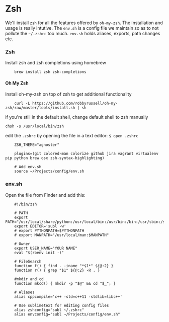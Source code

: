# Zsh

We'll install `zsh` for all the features offered by `oh-my-zsh`. The installation and usage is really intutive. The `env.sh` is a config file we maintain so as to not pollute the `~/.zshrc` too much. `env.sh` holds aliases, exports, path changes etc.

### Zsh

Install zsh and zsh completions using homebrew

```
    brew install zsh zsh-completions
```

#### Oh My Zsh

Install oh-my-zsh on top of zsh to get additional functionality

```
    curl -L https://github.com/robbyrussell/oh-my-zsh/raw/master/tools/install.sh | sh
```

if you're still in the default shell, change default shell to zsh manually

```
chsh -s /usr/local/bin/zsh
```

edit the `.zshrc` by opening the file in a text editor: `$ open .zshrc`

```
    ZSH_THEME="agnoster"

    plugins=(git colored-man colorize github jira vagrant virtualenv pip python brew osx zsh-syntax-highlighting)

    # Add env.sh
    source ~/Projects/config/env.sh
```

### env.sh

Open the file from Finder and add this:

```
    #!/bin/zsh

    # PATH
    export PATH="/usr/local/share/python:/usr/local/bin:/usr/bin:/bin:/usr/sbin:/sbin"
    export EDITOR='subl -w'
    # export PYTHONPATH=$PYTHONPATH
    # export MANPATH="/usr/local/man:$MANPATH"

    # Owner
    export USER_NAME="YOUR NAME"
    eval "$(rbenv init -)"

    # FileSearch
    function f() { find . -iname "*$1*" ${@:2} }
    function r() { grep "$1" ${@:2} -R . }

    #mkdir and cd
    function mkcd() { mkdir -p "$@" && cd "$_"; }

    # Aliases
    alias cppcompile='c++ -std=c++11 -stdlib=libc++'

    # Use sublimetext for editing config files
    alias zshconfig="subl ~/.zshrc"
    alias envconfig="subl ~/Projects/config/env.sh"
```



